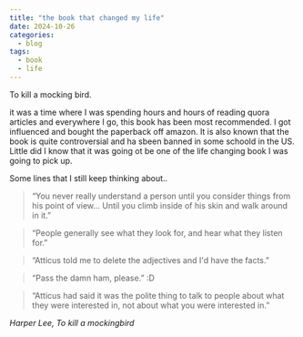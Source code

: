 ```yaml
---
title: "the book that changed my life"
date: 2024-10-26
categories:
  - blog
tags:
  - book
  - life
---
```


To kill a mocking bird.

it was  a time where I was spending hours and hours of reading quora articles and everywhere I go, this book has been most recommended. I got influenced and bought the paperback off amazon. It is also known that the book is quite controversial and ha sbeen banned in some schoold in the US. Little did I know that it was going ot be one of the life changing book I was going to pick up.

Some lines that I still keep thinking about..


> “You never really understand a person until you consider things from his point of view... Until you climb inside of his skin and walk around in it.” 

> “People generally see what they look for, and hear what they listen for.” 

> “Atticus told me to delete the adjectives and I'd have the facts.” 

> “Pass the damn ham, please.” 
:D 

> “Atticus had said it was the polite thing to talk to people about what they were interested in, not about what you were interested in.” 

<cite>Harper Lee, To kill a mockingbird</cite>

